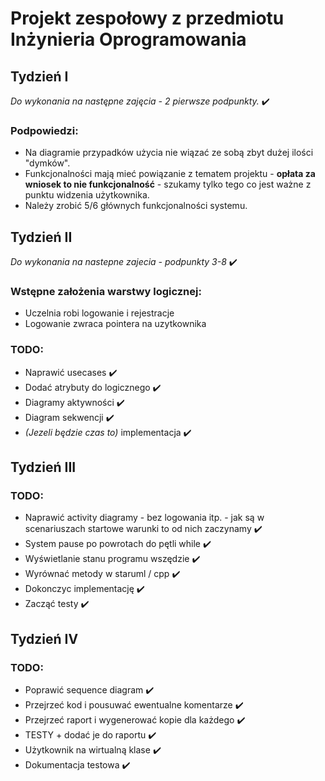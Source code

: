 # Projekt zespołowy z przedmiotu Inżynieria Oprogramowania

## Tydzień I
*Do wykonania na następne zajęcia - 2 pierwsze podpunkty.* :heavy_check_mark:

### Podpowiedzi: 
* Na diagramie przypadków użycia nie wiązać ze sobą zbyt dużej ilości "dymków".
* Funkcjonalności mają mieć powiązanie z tematem projektu - **opłata za wniosek to nie funkcjonalność** - szukamy tylko tego co jest ważne z punktu widzenia użytkownika.
* Należy zrobić 5/6 głównych funkcjonalności systemu.

## Tydzień II
*Do wykonania na nastepne zajecia - podpunkty 3-8* :heavy_check_mark:

### Wstępne założenia warstwy logicznej:
* Uczelnia robi logowanie i rejestracje
* Logowanie zwraca pointera na uzytkownika

### TODO:
* Naprawić usecases :heavy_check_mark:
* Dodać atrybuty do logicznego :heavy_check_mark:
* Diagramy aktywności :heavy_check_mark:
* Diagram sekwencji :heavy_check_mark:
* *(Jezeli będzie czas to)* implementacja :heavy_check_mark:

## Tydzień III

### TODO:
* Naprawić activity diagramy - bez logowania itp. - jak są w scenariuszach startowe warunki to od nich zaczynamy :heavy_check_mark:
* System pause po powrotach do pętli while :heavy_check_mark:
* Wyświetlanie stanu programu wszędzie :heavy_check_mark:
* Wyrównać metody w staruml / cpp :heavy_check_mark:
* Dokonczyc implementację :heavy_check_mark:
* Zacząć testy :heavy_check_mark:

## Tydzień IV

### TODO:
* Poprawić sequence diagram :heavy_check_mark:
* Przejrzeć kod i pousuwać ewentualne komentarze    :heavy_check_mark:
* Przejrzeć raport i wygenerować kopie dla każdego  :heavy_check_mark:
* TESTY + dodać je do raportu   :heavy_check_mark:
* Użytkownik na wirtualną klase :heavy_check_mark:
* Dokumentacja testowa :heavy_check_mark:
